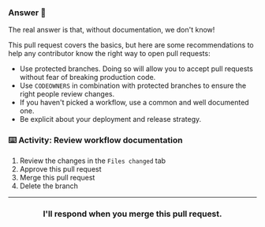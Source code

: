 ### Answer :crystal_ball:

The real answer is that, without documentation, we don't know!

This pull request covers the basics, but here are some recommendations to help any contributor know the right way to open pull requests: 
- Use protected branches. Doing so will allow you to accept pull requests without fear of breaking production code.
- Use `CODEOWNERS` in combination with protected branches to ensure the right people review changes.
- If you haven't picked a workflow, use a common and well documented one.
- Be explicit about your deployment and release strategy.

### :keyboard: Activity: Review workflow documentation

1. Review the changes in the `Files changed` tab
2. Approve this pull request
3. Merge this pull request
4. Delete the branch

<hr>
<h3 align="center">I'll respond when you merge this pull request.</h3>